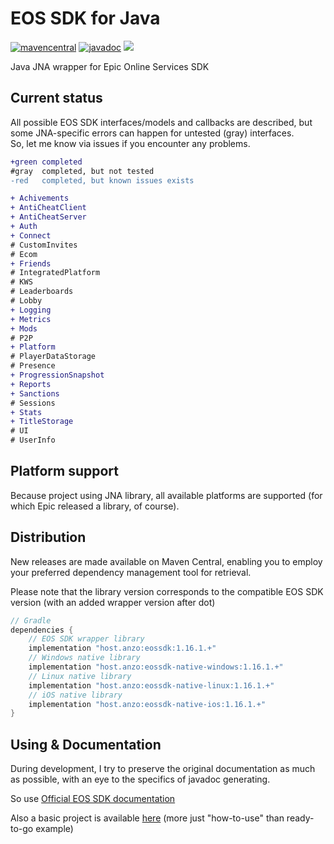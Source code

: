 # EOS SDK for Java

[![mavencentral](https://img.shields.io/maven-central/v/host.anzo/eossdk)](https://central.sonatype.com/artifact/host.anzo/eossdk)
[![javadoc](https://javadoc.io/badge2/host.anzo/eossdk/javadoc.svg)](https://javadoc.io/doc/host.anzo/eossdk)
![](https://img.shields.io/github/license/AN3Orik/eossdk)

Java JNA wrapper for Epic Online Services SDK

## Current status
All possible EOS SDK interfaces/models and callbacks are described, but some JNA-specific errors can happen for untested (gray) interfaces.\
So, let me know via issues if you encounter any problems.

```diff
+green completed
#gray  completed, but not tested
-red   completed, but known issues exists

+ Achivements
+ AntiCheatClient
+ AntiCheatServer
+ Auth
+ Connect
# CustomInvites
# Ecom
+ Friends
# IntegratedPlatform
# KWS
# Leaderboards
# Lobby
+ Logging
+ Metrics
+ Mods
# P2P
+ Platform
# PlayerDataStorage
# Presence
+ ProgressionSnapshot
+ Reports
+ Sanctions
# Sessions
+ Stats
+ TitleStorage
# UI
# UserInfo
```

## Platform support
Because project using JNA library, all available platforms are supported (for which Epic released a library, of course).

## Distribution
New releases are made available on Maven Central, enabling you to employ your preferred dependency management tool for retrieval.

Please note that the library version corresponds to the compatible EOS SDK version (with an added wrapper version after dot)

```groovy
// Gradle
dependencies {
    // EOS SDK wrapper library
    implementation "host.anzo:eossdk:1.16.1.+"
    // Windows native library
    implementation "host.anzo:eossdk-native-windows:1.16.1.+"
    // Linux native library
    implementation "host.anzo:eossdk-native-linux:1.16.1.+"
    // iOS native library
    implementation "host.anzo:eossdk-native-ios:1.16.1.+"
}
```

## Using & Documentation
During development, I try to preserve the original documentation as much as possible, with an eye to the specifics of javadoc generating.

So use [Official EOS SDK documentation](https://dev.epicgames.com/docs/api-ref)

Also a basic project is available [here](https://github.com/AN3Orik/eossdk/tree/main/eossdk-example) (more just "how-to-use" than ready-to-go example)
